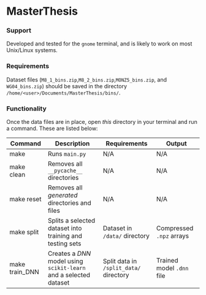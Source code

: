 # MasterThesis

### Support

Developed and tested for the `gnome` terminal, and is likely to work on most Unix/Linux systems.

### Requirements

Dataset files (`M8_1_bins.zip`,`M8_2_bins.zip`,`MONZ5_bins.zip`, and `WG04_bins.zip`) should be saved in the directory `/home/<user>/Documents/MasterThesis/bins/`.

### Functionality

Once the data files are in place, open *this* directory in your terminal and run a command.  These are listed below:

| Command        | Description                                                       | Requirements                           | Output                    |
|----------------|-------------------------------------------------------------------|----------------------------------------|---------------------------|
| make           | Runs `main.py`                                                    | N/A                                    | N/A                       |
| make clean     | Removes all `__pycache__` directories                             | N/A                                    | N/A                       |
| make reset     | Removes all *generated* directories and files                     | N/A                                    | N/A                       |
| make split     | Splits a selected dataset into training and testing sets          | Dataset in `/data/` directory          | Compressed `.npz` arrays  |
| make train_DNN | Creates a *DNN* model using `scikit-learn` and a selected dataset | Split data in `/split_data/` directory | Trained model `.dnn` file |
